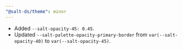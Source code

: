 ```yaml
---
"@salt-ds/theme": minor
---
```


- Added `--salt-opacity-45: 0.45`.
- Updated `--salt-palette-opacity-primary-border` from `var(--salt-opacity-40)` to `var(--salt-opacity-45)`.
